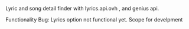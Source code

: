 Lyric and song detail finder with lyrics.api.ovh , and genius api.

Functionality Bug:
Lyrics option not functional yet. Scope for develpment